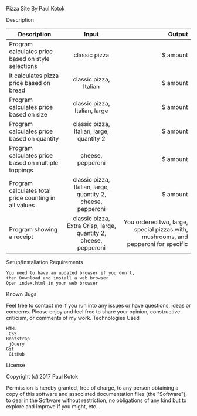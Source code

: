 Pizza Site
By Paul Kotok

Description

| Description        | Input           | Output  |
| ------------- |:-------------:| -----:|
| Program calculates price based on style selections | classic pizza | $ amount |
| It calculates pizza price based on bread | classic pizza, Italian | $ amount |
| Program calculates price based on size | classic pizza, Italian, large | $ amount |
| Program calculates price based on quantity | classic pizza, Italian, large, quantity 2 | $ amount |
| Program calculates price based on multiple toppings | cheese, pepperoni | $ amount |
| Program calculates total price counting in all values | classic pizza, Italian, large, quantity 2, cheese, pepperoni | $ amount |
| Program showing a receipt | classic pizza, Extra Crisp, large, quantity 2, cheese, pepperoni | You ordered two, large, special pizzas with, mushrooms, and pepperoni for specific | $ amount |


Setup/Installation Requirements

    You need to have an updated browser if you don't,
    then Download and install a web browser
    Open index.html in your web browser

Known Bugs

Feel free to contact me if you run into any issues or have questions, ideas or concerns.
Please enjoy and feel free to share your opinion, constructive criticism, or comments of my work.
Technologies Used

    HTML
     CSS
    Bootstrap
     jQuery
    Git
     GitHub

License

Copyright (c) 2017 Paul Kotok

Permission is hereby granted, free of charge, to any person obtaining a copy of this software and associated documentation files (the "Software"), to deal in the Software without restriction, no obligations of any kind but to explore and improve if you might, etc...
